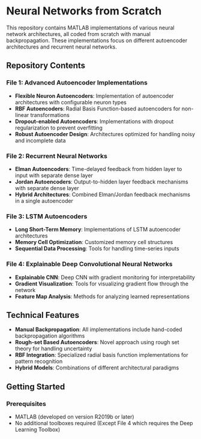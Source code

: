 # Neural Networks from Scratch
This repository contains MATLAB implementations of various neural network architectures, all coded from scratch with manual backpropagation. These implementations focus on different autoencoder architectures and recurrent neural networks.

## Repository Contents

### File 1: Advanced Autoencoder Implementations
- **Flexible Neuron Autoencoders**: Implementation of autoencoder architectures with configurable neuron types
- **RBF Autoencoders**: Radial Basis Function-based autoencoders for non-linear transformations
- **Dropout-enabled Autoencoders**: Implementations with dropout regularization to prevent overfitting
- **Robust Autoencoder Design**: Architectures optimized for handling noisy and incomplete data

### File 2: Recurrent Neural Networks
- **Elman Autoencoders**: Time-delayed feedback from hidden layer to input with separate dense layer
- **Jordan Autoencoders**: Output-to-hidden layer feedback mechanisms with separate dense layer
- **Hybrid Architectures**: Combined Elman/Jordan feedback mechanisms in a single autoencoder

### File 3: LSTM Autoencoders
- **Long Short-Term Memory**: Implementations of LSTM autoencoder architectures
- **Memory Cell Optimization**: Customized memory cell structures
- **Sequential Data Processing**: Tools for handling time-series inputs

### File 4: Explainable Deep Convolutional Neural Networks
- **Explainable CNN**: Deep CNN with gradient monitoring for interpretability
- **Gradient Visualization**: Tools for visualizing gradient flow through the network
- **Feature Map Analysis**: Methods for analyzing learned representations

## Technical Features

- **Manual Backpropagation**: All implementations include hand-coded backpropagation algorithms
- **Rough-set Based Autoencoders**: Novel approach using rough set theory for handling uncertainty
- **RBF Integration**: Specialized radial basis function implementations for pattern recognition
- **Hybrid Models**: Combinations of different architectural paradigms

## Getting Started

### Prerequisites
- MATLAB (developed on version R2019b or later)
- No additional toolboxes required (Except File 4 which requires the Deep Learning Toolbox)

